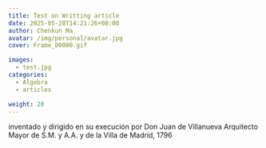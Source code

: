 ```yaml
---
title: Test on Writting article
date: 2025-05-28T14:21:26+08:00
author: Chenkun Ma
avatar: /img/personal/avatar.jpg
cover: Frame_00000.gif

images:
  - test.jpg
categories:
  - Algebra
  - articles

weight: 20
---
```


inventado y dirigido en su execución por Don Juan de Villanueva Arquitecto Mayor de S.M. y A.A. y de la Villa de Madrid, 1796

<!--more-->

